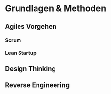 # Grundlagen & Methoden

## Agiles Vorgehen

### Scrum

### Lean Startup

## Design Thinking

## Reverse Engineering